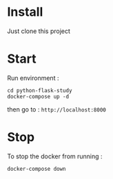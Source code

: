 # Install


Just clone this project 

# Start

Run environment :

```
cd python-flask-study
docker-compose up -d
```

then go to : `http://localhost:8000`

# Stop

To stop the docker from running :
```
docker-compose down
```

